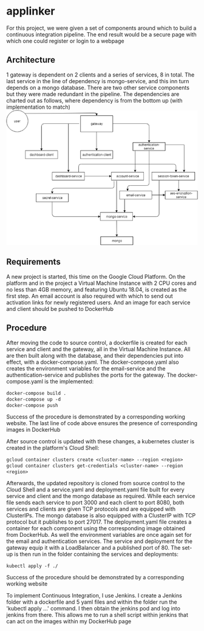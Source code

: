 # applinker
For this project, we were given a set of components around which to build a continuous integration pipeline. The end result would be a secure page with which one could register or login to a webpage
## Architecture
1 gateway is dependent on 2 clients and a series of services, 8 in total. The last service in the line of dependency is mongo-service, and this inn turn depends on a mongo database. There are two other service components but they were made redundant in the pipeline. The dependencies are charted out as follows, where dependency is from the bottom up (with implementation to match)
![Network of dependencies](https://github.com/CoryGreen/applinkerdiagram/blob/master/applinker.png)
## Requirements
A new project is started, this time on the Google Cloud Platform. On the platform and in the project a Virtual Machine Instance with 2 CPU cores and no less than 4GB memory, and featuring Ubuntu 18.04, is created as the first step. An email account is also required with which to send out activation links for newly registered users. And an image for each service and client should be pushed to DockerHub
## Procedure
After moving the code to source control, a dockerfile is created for each service and client and the gateway, all in the Virtual Machine Instance. All are then built along with the database, and their dependencies put into effect, with a docker-compose.yaml. The docker-compose.yaml also creates the environment variables for the email-service and the authentication-service and publishes the ports for the gateway. The docker-compose.yaml is the implemented:
```
docker-compose build .
docker-compose up -d
docker-compose push
```
Success of the procedure is demonstrated by a corresponding working website. The last line of code above ensures the presence of corresponding images in DockerHub

After source control is updated with these changes, a kubernetes cluster is created in the platform's  Cloud Shell:
```
gcloud container clusters create <cluster-name> --region <region>
gcloud container clusters get-credentials <cluster-name> --region <region>
```
Afterwards, the updated repository is cloned from source control to the Cloud Shell and a service.yaml and deployment.yaml file built for every service and client and the mongo database as required. While each service file sends each service to port 3000 and each client to port 8080,  both services and clients are given TCP protocols and are equipped with ClusterIPs. The mongo database is also equipped with a ClusterIP with TCP protocol but it publishes to port 27017. The deployment.yaml file creates a container for each component using the corresponding image obtained from DockerHub. As well the environment variables are once again set for the email and authentication services. The service and deployment for the gateway equip it with a LoadBalancer and a published port of 80. The set-up is then run in the folder containing the services and deployments:
```
kubectl apply -f ./
```
Success of the procedure should be demonstrated by a corresponding working website

To implement Continuous Integration, I use Jenkins. I create a Jenkins folder with a dockerfile and 5 yaml files and within the folder run the 'kubectl apply ...' command. I then obtain the jenkins pod and log into jenkins from there. This allows me to run a shell script within jenkins that can act on the images within my DockerHub page
